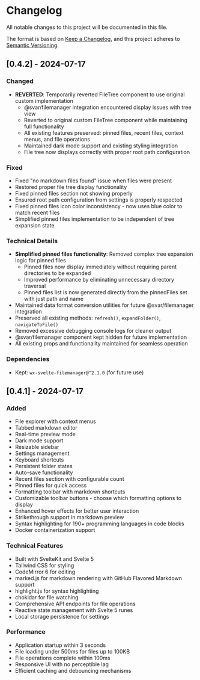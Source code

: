 # Changelog

All notable changes to this project will be documented in this file.

The format is based on [Keep a Changelog](https://keepachangelog.com/en/1.0.0/),
and this project adheres to [Semantic Versioning](https://semver.org/spec/v2.0.0.html).

## [0.4.2] - 2024-07-17

### Changed
- **REVERTED**: Temporarily reverted FileTree component to use original custom implementation
  - @svar/filemanager integration encountered display issues with tree view
  - Reverted to original custom FileTree component while maintaining full functionality
  - All existing features preserved: pinned files, recent files, context menus, and file operations
  - Maintained dark mode support and existing styling integration
  - File tree now displays correctly with proper root path configuration

### Fixed
- Fixed "no markdown files found" issue when files were present
- Restored proper file tree display functionality
- Fixed pinned files section not showing properly
- Ensured root path configuration from settings is properly respected
- Fixed pinned files icon color inconsistency - now uses blue color to match recent files
- Simplified pinned files implementation to be independent of tree expansion state

### Technical Details
- **Simplified pinned files functionality**: Removed complex tree expansion logic for pinned files
  - Pinned files now display immediately without requiring parent directories to be expanded
  - Improved performance by eliminating unnecessary directory traversal
  - Pinned files list is now generated directly from the pinnedFiles set with just path and name
- Maintained data format conversion utilities for future @svar/filemanager integration
- Preserved all existing methods: `refresh()`, `expandFolder()`, `navigateToFile()`
- Removed excessive debugging console logs for cleaner output
- @svar/filemanager component kept hidden for future implementation
- All existing props and functionality maintained for seamless operation

### Dependencies
- Kept: `wx-svelte-filemanager@^2.1.0` (for future use)

## [0.4.1] - 2024-07-17

### Added
- File explorer with context menus
- Tabbed markdown editor
- Real-time preview mode
- Dark mode support
- Resizable sidebar
- Settings management
- Keyboard shortcuts
- Persistent folder states
- Auto-save functionality
- Recent files section with configurable count
- Pinned files for quick access
- Formatting toolbar with markdown shortcuts
- Customizable toolbar buttons - choose which formatting options to display
- Enhanced hover effects for better user interaction
- Strikethrough support in markdown preview
- Syntax highlighting for 190+ programming languages in code blocks
- Docker containerization support

### Technical Features
- Built with SvelteKit and Svelte 5
- Tailwind CSS for styling
- CodeMirror 6 for editing
- marked.js for markdown rendering with GitHub Flavored Markdown support
- highlight.js for syntax highlighting
- chokidar for file watching
- Comprehensive API endpoints for file operations
- Reactive state management with Svelte 5 runes
- Local storage persistence for settings

### Performance
- Application startup within 3 seconds
- File loading under 500ms for files up to 100KB
- File operations complete within 100ms
- Responsive UI with no perceptible lag
- Efficient caching and debouncing mechanisms
